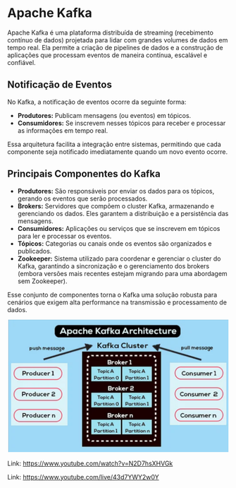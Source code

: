 # Apache Kafka

Apache Kafka é uma plataforma distribuída de streaming (recebimento contínuo de dados) projetada para lidar com grandes volumes de dados em tempo real. Ela permite a criação de pipelines de dados e a construção de aplicações que processam eventos de maneira contínua, escalável e confiável.

## Notificação de Eventos

No Kafka, a notificação de eventos ocorre da seguinte forma:
- **Produtores:** Publicam mensagens (ou eventos) em tópicos.
- **Consumidores:** Se inscrevem nesses tópicos para receber e processar as informações em tempo real.

Essa arquitetura facilita a integração entre sistemas, permitindo que cada componente seja notificado imediatamente quando um novo evento ocorre.

## Principais Componentes do Kafka

- **Produtores:** São responsáveis por enviar os dados para os tópicos, gerando os eventos que serão processados.
- **Brokers:** Servidores que compõem o cluster Kafka, armazenando e gerenciando os dados. Eles garantem a distribuição e a persistência das mensagens.
- **Consumidores:** Aplicações ou serviços que se inscrevem em tópicos para ler e processar os eventos.
- **Tópicos:** Categorias ou canais onde os eventos são organizados e publicados.
- **Zookeeper:** Sistema utilizado para coordenar e gerenciar o cluster do Kafka, garantindo a sincronização e o gerenciamento dos brokers (embora versões mais recentes estejam migrando para uma abordagem sem Zookeeper).

Esse conjunto de componentes torna o Kafka uma solução robusta para cenários que exigem alta performance na transmissão e processamento de dados.

<p align="center">
  <img src="apache-kafka-architecture.png" alt="Arquitetura do Projeto" width="500">
</p>

Link: https://www.youtube.com/watch?v=N2D7hsXHVGk

Link: https://www.youtube.com/live/43d7YWY2w0Y
